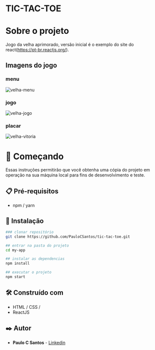 # TIC-TAC-TOE

# Sobre o projeto

Jogo da velha aprimorado, versão inicial é o exemplo do site do react(https://pt-br.reactjs.org/).

## Imagens do jogo

### menu

![velha-menu](https://user-images.githubusercontent.com/42481689/154112094-419d5a87-48d9-4076-b106-6efd528573f4.png)

### jogo

![velha-jogo](https://user-images.githubusercontent.com/42481689/154112088-22086055-ba7b-45ee-8b77-a2569046dd53.png)

### placar

![velha-vitoria](https://user-images.githubusercontent.com/42481689/154112098-8f8d1764-df78-4ab0-b705-a5741838d5c6.png)

# 🚀 Começando

Essas instruções permitirão que você obtenha uma cópia do projeto em operação na sua máquina local para fins de desenvolvimento e teste.

## 📋 Pré-requisitos

- npm / yarn

## 🔧 Instalação

``` bash
### clonar repositório
git clone https://github.com/PauloCSantos/tic-tac-toe.git

## entrar na pasta do projeto
cd my-app

## instalar as dependencias
npm install

## executar o projeto
npm start
```

## 🛠️ Construído com

- HTML / CSS / 
- ReactJS

## ✒️ Autor

* **Paulo C Santos** - [Linkedin](https://www.linkedin.com/in/paulocsantos1995/)

